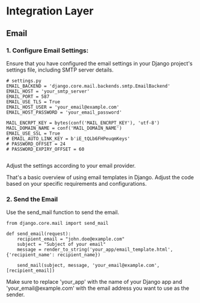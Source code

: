 # Integration Layer

## Email

### 1. Configure Email Settings:

<p>

Ensure that you have configured the email settings in your Django project's settings file, including SMTP server details.

</p>


```
# settings.py
EMAIL_BACKEND = 'django.core.mail.backends.smtp.EmailBackend'
EMAIL_HOST = 'your_smtp_server'
EMAIL_PORT = 587
EMAIL_USE_TLS = True
EMAIL_HOST_USER = 'your_email@example.com'
EMAIL_HOST_PASSWORD = 'your_email_password'

MAIL_ENCRPT_KEY = bytes(conf('MAIL_ENCRPT_KEY'), 'utf-8')
MAIL_DOMAIN_NAME = conf('MAIL_DOMAIN_NAME')
EMAIL_USE_SSL = True
# EMAIL_AUTO_LINK_KEY = b'iE_tQLb6FHPeuqmKeys'
# PASSWORD_OFFSET = 24
# PASSWORD_EXPIRY_OFFSET = 60


```

<p>
Adjust the settings according to your email provider.

That's a basic overview of using email templates in Django. Adjust the code based on your specific requirements and configurations.

</p>

### 2. Send the Email
<p>
Use the send_mail function to send the email.
</p>

```
from django.core.mail import send_mail

def send_email(request):
    recipient_email = "john.doe@example.com"
    subject = "Subject of your email"
    message = render_to_string('your_app/email_template.html', {'recipient_name': recipient_name})

    send_mail(subject, message, 'your_email@example.com', [recipient_email])
```

<p>
Make sure to replace 'your_app' with the name of your Django app and 'your_email@example.com' with the email address you want to use as the sender.
</p>